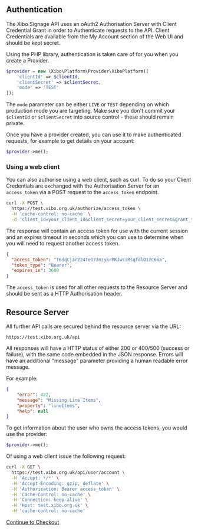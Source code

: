## Authentication

The Xibo Signage API uses an oAuth2 Authorisation Server with Client Credential Grant in order to Authenticate requests to the API. Client Credentials are available from the My Account section of the Web UI and should be kept secret.

Using the PHP library, authentication is taken care of for you when you create a Provider.

```php
$provider = new \Xibo\Platform\Provider\XiboPlatform([
    'clientId' => $clientId,
    'clientSecret' => $clientSecret,
    'mode' => 'TEST'
]);
```

The `mode` parameter can be either `LIVE` or `TEST` depending on which production mode you are targeting. Make sure you don't commit your `$clientId` or `$clientSecret` into source control - these should remain private.

Once you have a provider created, you can use it to make authenticated requests, for example to get details on your account:

```php
$provider->me();
```



### Using a web client

You can also authorise using a web client, such as curl. To do so your Client Credentials are exchanged with the Authorisation Server for an `access_token` via a POST request to the `access_token` endpoint.

```bash
curl -X POST \
  https://test.xibo.org.uk/authorize/access_token \
  -H 'cache-control: no-cache' \
  -d 'client_id=your_client_id&client_secret=your_client_secret&grant_type=client_credentials'
```

The response will contain an access token for use with the current session and an expires timeout in seconds which you can use to determine when you will need to request another access token.

```json
{
  "access_token": "T6dqCj3rZ24TeG73nzykrMKJwsiRsqfdlO1zC66a",
  "token_type": "Bearer",
  "expires_in": 3600
}
```



The `access_token` is used for all other requests to the Resource Server and should be sent as a HTTP Authorisation header.



## Resource Server

All further API calls are secured behind the resource server via the URL:

```
https://test.xibo.org.uk/api
```

All responses will have a HTTP status of either 200 or 400/500 (success or failure), with the same code embedded in the JSON response. Errors will have an additional "message" parameter providing a human readable error message.

For example:

```json
{
    "error": 422,
    "message": "Missing Line Items",
    "property": "lineItems",
    "help": null
}
```



To get information about the user who owns the access tokens, you would use the provider:

```php
$provider->me();
```



Of using a web client issue the following request:

```bash
curl -X GET \
  https://test.xibo.org.uk/api/user/account \
  -H 'Accept: */*' \
  -H 'Accept-Encoding: gzip, deflate' \
  -H 'Authorization: Bearer access_token' \
  -H 'Cache-Control: no-cache' \
  -H 'Connection: keep-alive' \
  -H 'Host: test.xibo.org.uk' \
  -H 'cache-control: no-cache'
```



[Continue to Checkout](checkout.md)

